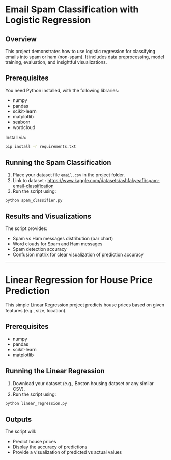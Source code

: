 # Email Spam Classification with Logistic Regression

## Overview
This project demonstrates how to use logistic regression for classifying emails into spam or ham (non-spam). It includes data preprocessing, model training, evaluation, and insightful visualizations.

## Prerequisites

You need Python installed, with the following libraries:

- numpy
- pandas
- scikit-learn
- matplotlib
- seaborn
- wordcloud

Install via:

```bash
pip install -r requirements.txt
```

## Running the Spam Classification

1. Place your dataset file `email.csv` in the project folder.
2. Link to dataset : https://www.kaggle.com/datasets/ashfakyeafi/spam-email-classification
3. Run the script using:
```bash
python spam_classifier.py
```

## Results and Visualizations

The script provides:
- Spam vs Ham messages distribution (bar chart)
- Word clouds for Spam and Ham messages
- Spam detection accuracy
- Confusion matrix for clear visualization of prediction accuracy

---

# Linear Regression for House Price Prediction

This simple Linear Regression project predicts house prices based on given features (e.g., size, location).

##  Prerequisites

- numpy
- pandas
- scikit-learn
- matplotlib

## Running the Linear Regression

1. Download your dataset (e.g., Boston housing dataset or any similar CSV).
2. Run the script using:
```bash
python linear_regression.py
```

##  Outputs

The script will:
- Predict house prices
- Display the accuracy of predictions
- Provide a visualization of predicted vs actual values
